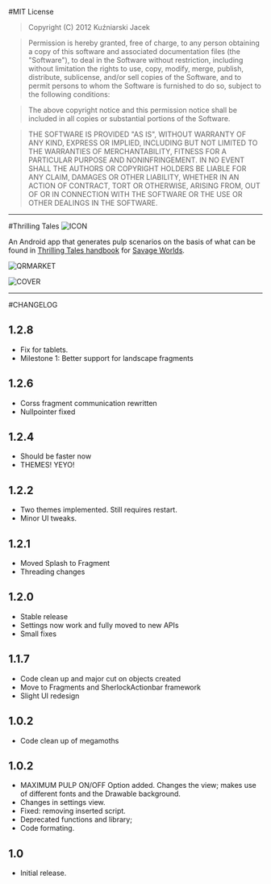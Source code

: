 #MIT License
>Copyright (C) 2012 Kuźniarski Jacek

>Permission is hereby granted, free of charge, to any person obtaining a copy of this software and associated documentation files (the "Software"), to deal in the Software without restriction, including without limitation the rights to use, copy, modify, merge, publish, distribute, sublicense, and/or sell copies of the Software, and to permit persons to whom the Software is furnished to do so, subject to the following conditions:

>The above copyright notice and this permission notice shall be included in all copies or substantial portions of the Software.

>THE SOFTWARE IS PROVIDED "AS IS", WITHOUT WARRANTY OF ANY KIND, EXPRESS OR IMPLIED, INCLUDING BUT NOT LIMITED TO THE WARRANTIES OF MERCHANTABILITY, FITNESS FOR A PARTICULAR PURPOSE AND NONINFRINGEMENT. IN NO EVENT SHALL THE AUTHORS OR COPYRIGHT HOLDERS BE LIABLE FOR ANY CLAIM, DAMAGES OR OTHER LIABILITY, WHETHER IN AN ACTION OF CONTRACT, TORT OR OTHERWISE, ARISING FROM, OUT OF OR IN CONNECTION WITH THE SOFTWARE OR THE USE OR OTHER DEALINGS IN THE SOFTWARE.

----
#Thrilling Tales ![ICON](https://raw.github.com/bhm/Thrilling-Tales/master/res/drawable-ldpi/ic_launcher.png "an ldpi icon")

An Android app that generates pulp scenarios on the basis of what can be found in [Thrilling Tales handbook](http://rpg.drivethrustuff.com/product/64454/Thrilling-Tales-2nd-Edition-(Savage-Worlds)) for [Savage Worlds](http://en.wikipedia.org/wiki/Savage_Worlds).

![QRMARKET](https://raw.github.com/bhm/Thrilling-Tales/master/qr-market.png "Scane it with your phone")

![COVER]( https://raw.github.com/bhm/Thrilling-Tales/master/pulp-cover.jpg "CAREYZE CUSTOM COVER")

----

#CHANGELOG

## 1.2.8
* Fix for tablets.
* Milestone 1: Better support for landscape fragments

## 1.2.6
* Corss fragment communication rewritten
* Nullpointer fixed

## 1.2.4
* Should be faster now
* THEMES! YEYO!

## 1.2.2
* Two themes implemented. Still requires restart.
* Minor UI tweaks.

## 1.2.1
* Moved Splash to Fragment
* Threading changes

## 1.2.0
* Stable release
* Settings now work and fully moved to new APIs
* Small fixes

## 1.1.7
* Code clean up and major cut on objects created
* Move to Fragments and SherlockActionbar framework
* Slight UI redesign

## 1.0.2
* Code clean up of megamoths

## 1.0.2
* MAXIMUM PULP ON/OFF Option added. Changes the view; makes use of different fonts and the Drawable background.
* Changes in settings view.
* Fixed: removing inserted script.
* Deprecated functions and library;
* Code formating.

## 1.0
* Initial release.
